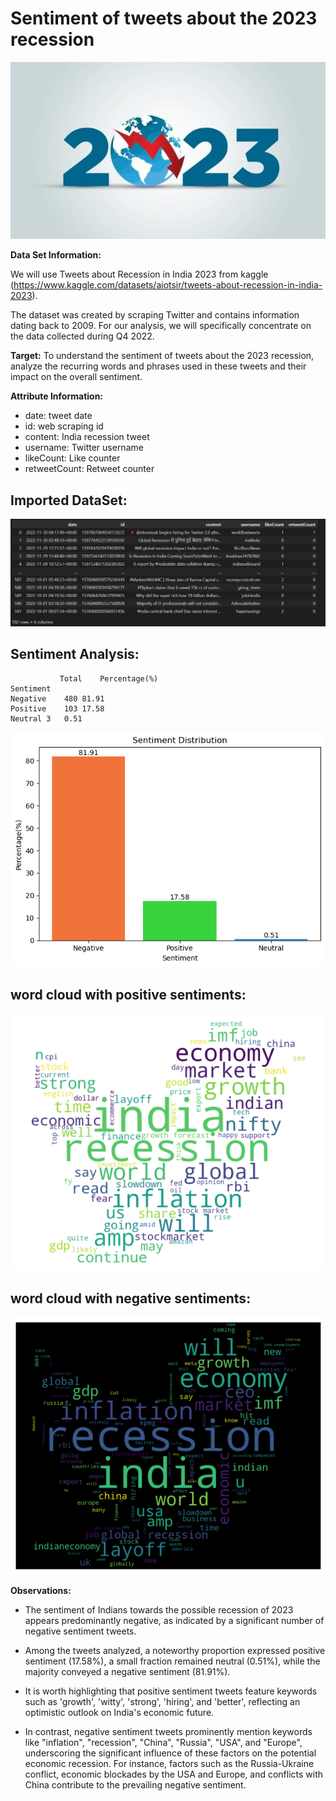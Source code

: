 # **Sentiment of tweets about the 2023 recession**

![alt text](https://github.com/Cristhian-Ninanya/2023_Recession_Sentiment_Analysis/blob/main/Images/recession_2023.jpg?raw=true)

**Data Set Information:**

We will use Tweets about Recession in India 2023 from kaggle (https://www.kaggle.com/datasets/aiotsir/tweets-about-recession-in-india-2023).

The dataset was created by scraping Twitter and contains information dating back to 2009. For our analysis, we will specifically concentrate on the data collected during Q4 2022.

**Target:**
To understand the sentiment of tweets about the 2023 recession, analyze the recurring words and phrases used in these tweets and their impact on the overall sentiment.

**Attribute Information:**

* date: tweet date
* id: web scraping id
* content: India recession tweet
* username: Twitter username
* likeCount: Like counter
* retweetCount: Retweet counter

## Imported DataSet:

![alt text](https://github.com/Cristhian-Ninanya/2023_Recession_Sentiment_Analysis/blob/main/Images/Dataset.jpg?raw=true)

## Sentiment Analysis:

```
	       Total	Percentage(%)
Sentiment		
Negative	480	81.91
Positive	103	17.58
Neutral	3	0.51
```

![alt text](https://github.com/Cristhian-Ninanya/2023_Recession_Sentiment_Analysis/blob/main/Images/Sentiment_dist.png?raw=true)


## word cloud with positive sentiments:

![alt text](https://github.com/Cristhian-Ninanya/2023_Recession_Sentiment_Analysis/blob/main/Images/positive_sent.png?raw=true)

## word cloud with negative sentiments:

![alt text](https://github.com/Cristhian-Ninanya/2023_Recession_Sentiment_Analysis/blob/main/Images/negative_sent.png?raw=true)

**Observations:**

* The sentiment of Indians towards the possible recession of 2023 appears predominantly negative, as indicated by a significant number of negative sentiment tweets.

* Among the tweets analyzed, a noteworthy proportion expressed positive sentiment (17.58%), a small fraction remained neutral (0.51%), while the majority conveyed a negative sentiment (81.91%).

* It is worth highlighting that positive sentiment tweets feature keywords such as 'growth', 'witty', 'strong', 'hiring', and 'better', reflecting an optimistic outlook on India's economic future.

* In contrast, negative sentiment tweets prominently mention keywords like "inflation", "recession", "China", "Russia", "USA", and "Europe", underscoring the significant influence of these factors on the potential economic recession. For instance, factors such as the Russia-Ukraine conflict, economic blockades by the USA and Europe, and conflicts with China contribute to the prevailing negative sentiment.

